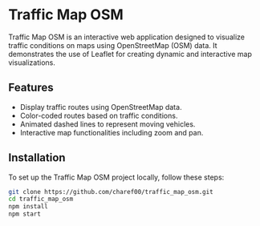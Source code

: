 # Traffic Map OSM

Traffic Map OSM is an interactive web application designed to visualize traffic conditions on maps using OpenStreetMap (OSM) data. It demonstrates the use of Leaflet for creating dynamic and interactive map visualizations.

## Features

- Display traffic routes using OpenStreetMap data.
- Color-coded routes based on traffic conditions.
- Animated dashed lines to represent moving vehicles.
- Interactive map functionalities including zoom and pan.

## Installation

To set up the Traffic Map OSM project locally, follow these steps:

```bash
git clone https://github.com/charef00/traffic_map_osm.git
cd traffic_map_osm
npm install
npm start
